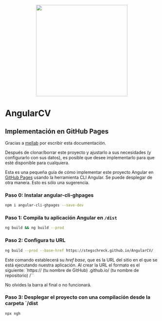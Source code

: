 <p align="center">
  <img src="https://github.com/StegSchreck/AngularCV/blob/master/src/assets/img/AngularCV.png" width="300px">
</p>

# AngularCV

## Implementación en GitHub Pages
Gracias a [mellab](https://github.com/mellab) por escribir esta documentación.

Después de clonar/borrar este proyecto y ajustarlo a sus necesidades (y configurarlo con sus datos), es posible que desee implementarlo para que esté disponible para cualquiera.

Esta es una pequeña guía de cómo implementar este proyecto Angular en [GitHub Pages](https://pages.github.com/) usando la herramienta CLI Angular. Se puede desplegar de otra manera. Esto es sólo una sugerencia.

### Paso 0: Instalar angular-cli-ghpages
```sh
npm i angular-cli-ghpages --save-dev
```

### Paso 1: Compila tu aplicación Angular en `/dist`
```sh
ng build && ng build --prod
```

### Paso 2: Configura tu URL
```sh
ng build --prod --base-href https://stegschreck.github.io/AngularCV/
```

Este comando establecerá su *href base*, que es la URL del sitio en el que se está ejecutando nuestra aplicación. Al crear la URL el formato es el siguiente:
`https:// (tu nombre de GitHub) .github.io/ (tu nombre de repositorio) /``

No olvides la barra al final o no funcionará.

### Paso 3: Desplegar el proyecto con una compilación desde la carpeta `/dist
```sh
npx ngh
```

